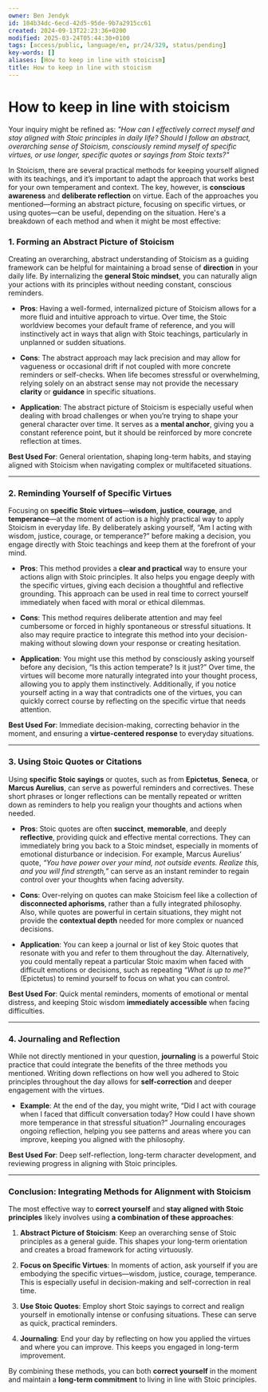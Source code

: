 ```yaml
---
owner: Ben Jendyk
id: 184b34dc-6ecd-42d5-95de-9b7a2915cc61
created: 2024-09-13T22:23:36+0200
modified: 2025-03-24T05:44:30+0100
tags: [access/public, language/en, pr/24/329, status/pending]
key-words: []
aliases: [How to keep in line with stoicism]
title: How to keep in line with stoicism
---
```


# How to keep in line with stoicism

Your inquiry might be refined as: *"How can I effectively correct myself and stay aligned with Stoic principles in daily life? Should I follow an abstract, overarching sense of Stoicism, consciously remind myself of specific virtues, or use longer, specific quotes or sayings from Stoic texts?"*

In Stoicism, there are several practical methods for keeping yourself aligned with its teachings, and it’s important to adapt the approach that works best for your own temperament and context. The key, however, is **conscious awareness** and **deliberate reflection** on virtue. Each of the approaches you mentioned—forming an abstract picture, focusing on specific virtues, or using quotes—can be useful, depending on the situation. Here's a breakdown of each method and when it might be most effective:

### 1. **Forming an Abstract Picture of Stoicism**
Creating an overarching, abstract understanding of Stoicism as a guiding framework can be helpful for maintaining a broad sense of **direction** in your daily life. By internalizing the **general Stoic mindset**, you can naturally align your actions with its principles without needing constant, conscious reminders.

- **Pros**: Having a well-formed, internalized picture of Stoicism allows for a more fluid and intuitive approach to virtue. Over time, the Stoic worldview becomes your default frame of reference, and you will instinctively act in ways that align with Stoic teachings, particularly in unplanned or sudden situations.

- **Cons**: The abstract approach may lack precision and may allow for vagueness or occasional drift if not coupled with more concrete reminders or self-checks. When life becomes stressful or overwhelming, relying solely on an abstract sense may not provide the necessary **clarity** or **guidance** in specific situations.

- **Application**: The abstract picture of Stoicism is especially useful when dealing with broad challenges or when you’re trying to shape your general character over time. It serves as a **mental anchor**, giving you a constant reference point, but it should be reinforced by more concrete reflection at times.

**Best Used For**: General orientation, shaping long-term habits, and staying aligned with Stoicism when navigating complex or multifaceted situations.

---

### 2. **Reminding Yourself of Specific Virtues**
Focusing on **specific Stoic virtues**—**wisdom**, **justice**, **courage**, and **temperance**—at the moment of action is a highly practical way to apply Stoicism in everyday life. By deliberately asking yourself, “Am I acting with wisdom, justice, courage, or temperance?” before making a decision, you engage directly with Stoic teachings and keep them at the forefront of your mind.

- **Pros**: This method provides a **clear and practical** way to ensure your actions align with Stoic principles. It also helps you engage deeply with the specific virtues, giving each decision a thoughtful and reflective grounding. This approach can be used in real time to correct yourself immediately when faced with moral or ethical dilemmas.

- **Cons**: This method requires deliberate attention and may feel cumbersome or forced in highly spontaneous or stressful situations. It also may require practice to integrate this method into your decision-making without slowing down your response or creating hesitation.

- **Application**: You might use this method by consciously asking yourself before any decision, “Is this action temperate? Is it just?” Over time, the virtues will become more naturally integrated into your thought process, allowing you to apply them instinctively. Additionally, if you notice yourself acting in a way that contradicts one of the virtues, you can quickly correct course by reflecting on the specific virtue that needs attention.

**Best Used For**: Immediate decision-making, correcting behavior in the moment, and ensuring a **virtue-centered response** to everyday situations.

---

### 3. **Using Stoic Quotes or Citations**
Using **specific Stoic sayings** or quotes, such as from **Epictetus**, **Seneca**, or **Marcus Aurelius**, can serve as powerful reminders and correctives. These short phrases or longer reflections can be mentally repeated or written down as reminders to help you realign your thoughts and actions when needed.

- **Pros**: Stoic quotes are often **succinct**, **memorable**, and deeply **reflective**, providing quick and effective mental corrections. They can immediately bring you back to a Stoic mindset, especially in moments of emotional disturbance or indecision. For example, Marcus Aurelius’ quote, *“You have power over your mind, not outside events. Realize this, and you will find strength,”* can serve as an instant reminder to regain control over your thoughts when facing adversity.

- **Cons**: Over-relying on quotes can make Stoicism feel like a collection of **disconnected aphorisms**, rather than a fully integrated philosophy. Also, while quotes are powerful in certain situations, they might not provide the **contextual depth** needed for more complex or nuanced decisions.

- **Application**: You can keep a journal or list of key Stoic quotes that resonate with you and refer to them throughout the day. Alternatively, you could mentally repeat a particular Stoic maxim when faced with difficult emotions or decisions, such as repeating *“What is up to me?”* (Epictetus) to remind yourself to focus on what you can control.

**Best Used For**: Quick mental reminders, moments of emotional or mental distress, and keeping Stoic wisdom **immediately accessible** when facing difficulties.

---

### 4. **Journaling and Reflection**
While not directly mentioned in your question, **journaling** is a powerful Stoic practice that could integrate the benefits of the three methods you mentioned. Writing down reflections on how well you adhered to Stoic principles throughout the day allows for **self-correction** and deeper engagement with the virtues.

- **Example**: At the end of the day, you might write, “Did I act with courage when I faced that difficult conversation today? How could I have shown more temperance in that stressful situation?” Journaling encourages ongoing reflection, helping you see patterns and areas where you can improve, keeping you aligned with the philosophy.

**Best Used For**: Deep self-reflection, long-term character development, and reviewing progress in aligning with Stoic principles.

---

### Conclusion: Integrating Methods for Alignment with Stoicism
The most effective way to **correct yourself** and **stay aligned with Stoic principles** likely involves using **a combination of these approaches**:

1. **Abstract Picture of Stoicism**: Keep an overarching sense of Stoic principles as a general guide. This shapes your long-term orientation and creates a broad framework for acting virtuously.
   
2. **Focus on Specific Virtues**: In moments of action, ask yourself if you are embodying the specific virtues—wisdom, justice, courage, temperance. This is especially useful in decision-making and self-correction in real time.

3. **Use Stoic Quotes**: Employ short Stoic sayings to correct and realign yourself in emotionally intense or confusing situations. These can serve as quick, practical reminders.

4. **Journaling**: End your day by reflecting on how you applied the virtues and where you can improve. This keeps you engaged in long-term improvement.

By combining these methods, you can both **correct yourself** in the moment and maintain a **long-term commitment** to living in line with Stoic principles.